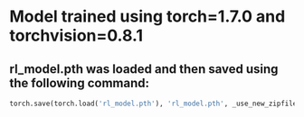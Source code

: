 # Model trained using torch=1.7.0 and torchvision=0.8.1
## rl_model.pth was loaded and then saved using the following command:
```python
torch.save(torch.load('rl_model.pth'), 'rl_model.pth', _use_new_zipfile_serialization=False)
```
